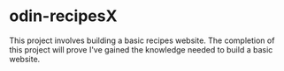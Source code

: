 # odin-recipesX
This project involves building a basic recipes website.
The completion of this project will prove I've gained the knowledge needed to build a basic website.